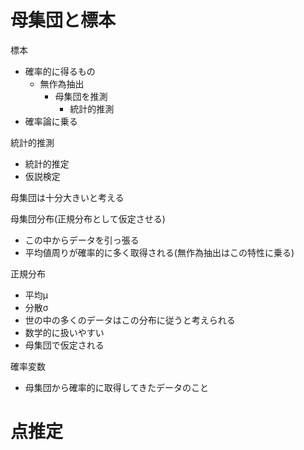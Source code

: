 # 母集団と標本
標本
- 確率的に得るもの
  - 無作為抽出
    - 母集団を推測
      - 統計的推測
- 確率論に乗る

統計的推測
- 統計的推定
- 仮説検定

母集団は十分大きいと考える

母集団分布(正規分布として仮定させる)
- この中からデータを引っ張る
- 平均値周りが確率的に多く取得される(無作為抽出はこの特性に乗る)

正規分布
- 平均μ
- 分散σ
- 世の中の多くのデータはこの分布に従うと考えられる
- 数学的に扱いやすい
- 母集団で仮定される

確率変数
- 母集団から確率的に取得してきたデータのこと

# 点推定